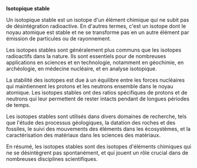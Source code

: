**Isotopique stable**

Un isotopique stable est un isotope d'un élément chimique qui ne subit pas de désintégration radioactive. En d'autres termes, c'est un isotope dont le noyau atomique est stable et ne se transforme pas en un autre élément par émission de particules ou de rayonnement.

Les isotopes stables sont généralement plus communs que les isotopes radioactifs dans la nature. Ils sont essentiels pour de nombreuses applications en sciences et en technologie, notamment en géochimie, en archéologie, en médecine nucléaire, et en analyse isotopique.

La stabilité des isotopes est due à un équilibre entre les forces nucléaires qui maintiennent les protons et les neutrons ensemble dans le noyau atomique. Les isotopes stables ont des ratios spécifiques de protons et de neutrons qui leur permettent de rester intacts pendant de longues périodes de temps.

Les isotopes stables sont utilisés dans divers domaines de recherche, tels que l'étude des processus géologiques, la datation des roches et des fossiles, le suivi des mouvements des éléments dans les écosystèmes, et la caractérisation des matériaux dans les sciences des matériaux.

En résumé, les isotopes stables sont des isotopes d'éléments chimiques qui ne se désintègrent pas spontanément, et qui jouent un rôle crucial dans de nombreuses disciplines scientifiques.